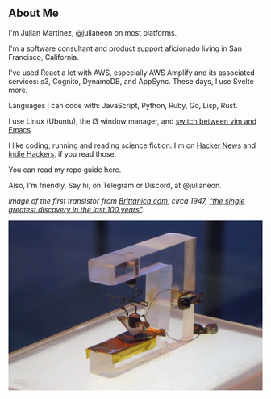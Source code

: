 ## About Me

I'm Julian Martinez, @julianeon on most platforms.

I'm a software consultant and product support aficionado living in San Francisco, California.

I've used React a lot with AWS, especially AWS Amplify and its associated services: s3, Cognito, DynamoDB, and AppSync. These days, I use Svelte more. 

Languages I can code with: JavaScript, Python, Ruby, Go, Lisp, Rust.

I use Linux (Ubuntu), the i3 window manager, and [switch between vim and Emacs](https://medium.com/@julianmartinez/vim-vs-emacs-how-to-think-about-them-and-choose-your-editor-403456467456).

I like coding, running and reading science fiction. I'm on [Hacker News](https://news.ycombinator.com/) and [Indie Hackers](https://indiehackers.com), if you read those. 

You can read my repo guide here.

Also, I'm friendly. Say hi, on Telegram or Discord, at @julianeon.

_Image of the first transistor from [Brittanica.com](https://www.britannica.com/technology/transistor/Innovation-at-Bell-Labs), circa 1947, ["the single greatest discovery in the last 100 years"](https://www.extremetech.com/extreme/175004-the-genesis-of-the-transistor-the-single-greatest-discovery-in-the-last-100-years)._

![the first transistor](transistor.png)



